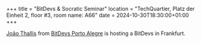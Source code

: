 +++
title = "BitDevs & Socratic Seminar"
location = "TechQuartier, Platz der Einheit 2, floor #3, room name: A66"
date = 2024-10-30T18:30:00+01:00
+++

[João Thallis](https://joaothallis.com/) from [BitDevs Porto Alegre](https://poabitdevs.org/) is hosting a BitDevs in Frankfurt. 
